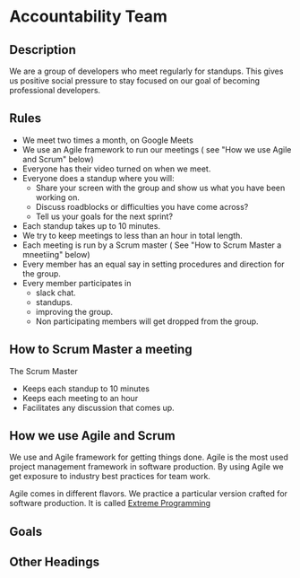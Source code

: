 # Accountability Team 
## Description
We are a group of developers who meet regularly for standups. This gives us positive social pressure to stay focused on our goal of becoming professional developers.

## Rules
- We meet two times a month, on Google Meets
- We use an Agile framework to run our meetings ( see "How we use Agile and Scrum" below)
- Everyone has their video turned on when we meet.
- Everyone does a standup where you will:
  - Share your screen with the group and show us what you have been working on.
  - Discuss roadblocks or difficulties you have come across?
  - Tell us your goals for the next sprint?
- Each standup takes up to 10 minutes.
- We try to keep meetings to less than an hour in total length.
- Each meeting is run by a Scrum master ( See "How to Scrum Master a mneetiing" below)
- Every member has an equal say in setting procedures and direction for the group.
- Every member participates in
  - slack chat.
  - standups.
  - improving the group.
  - Non participating members will get dropped from the group.  

## How to Scrum Master a meeting
The Scrum Master
-   Keeps each standup to 10 minutes
-   Keeps each meeting to an hour
-   Facilitates any discussion that comes up.


## How we use Agile and Scrum
We use and Agile framework for getting things done. Agile is the most used project management framework in software production. By using Agile we get exposure to industry best practices for team work. 

Agile comes in different flavors. We practice a particular version crafted for software production. It is called [Extreme Programming](http://www.extremeprogramming.org/)

## Goals

## Other Headings

